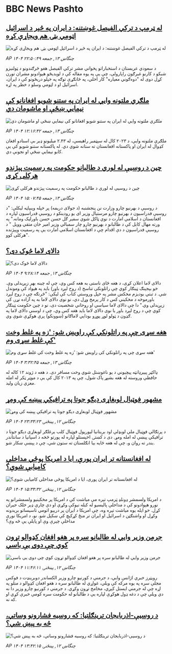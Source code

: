 # BBC News Pashto## [له ټرمپ د ترکي الفیصل غوښتنه: د ایران په څېر د اسرائیل اټومي بټۍ هم ویجاړې کړه](https://www.bbc.com/pashto/articles/c9qxn395vdwo?at_campaign=githubrss)![له ټرمپ د ترکي الفیصل غوښتنه: د ایران په څېر د اسرائیل اټومي بټۍ هم ویجاړې کړه](https://ichef.bbci.co.uk/ace/ws/240/cpsprodpb/0c5d/live/86f05040-592a-11f0-9074-8989d8c97d87.jpg)_AP ۱۴۰۴ چنگاښ ۱۳, جمعه ۲۲:۵۰:۴۹_د سعودي عربستان د استخباراتو پخواني مشر ترکي الفيصل هغو څرګندونو د ټولنیزو شبکو د کارنو غبرګون راپارولی، چې یې په یوه مقاله کې د لوېدیځو هېوادونو مشران تورن کړل دوی له "دوه‌ګوني معیاره" کار اخلي، په ځانګړې توګه په خپلو دریځونو کې د ایران، اسرائیل او د اټومي وسلو د خطر په اړه.## [ملګري ملتونه وايي له ایران په ستنو شویو افغانانو کې نیمايي ښځې او ماشومان دي](https://www.bbc.com/pashto/articles/c4g299nx44do?at_campaign=githubrss)![ملګري ملتونه وايي له ایران په ستنو شویو افغانانو کې نیمايي ښځې او ماشومان دي](https://ichef.bbci.co.uk/ace/ws/240/cpsprodpb/5e79/live/be668630-58cf-11f0-9074-8989d8c97d87.jpg)_AP ۱۴۰۴ چنگاښ ۱۳, جمعه ۱۲:۱۶:۴۲_ملګري ملتونه وايي، د ۲۰۲۳ کال له سپټمبر راهیسې، له ۲.۴۳ میلیونو ډیر بې اسنادو افغان کډوال له ایران او پاکستانه افغانستان ته ستانه شوي دي. له پاکستانه ستنو شویو کې یې کابو نیمایي ښځې او نجونې دي.## [چین د روسیې له لوري د طالبانو حکومت په رسميت پېژندو هرکلی کړی](https://www.bbc.com/pashto/articles/cz6g9w1gd22o?at_campaign=githubrss)![چین د روسیې له لوري د طالبانو حکومت په رسميت پېژندو هرکلی کړی](https://ichef.bbci.co.uk/ace/ws/240/cpsprodpb/7775/live/65767c80-5913-11f0-960d-e9f1088a89fe.jpg)_AP ۱۴۰۴ چنگاښ ۱۳, جمعه ۱۵:۰۷:۴۵_د روسیې د بهرنیو چارو وزارت نن پنجشنبه (د جولای دریمه) پر خپله وېبپاڼه لیکلي: "د روسیې فدراسیون د بهرنیو چارو مرستیال وزیر ای یو رودینکو د روسیې فدراسیون لپاره د افغانستان د اسلامي امارت د نوي ټاکل شوي سفیر ګل حسن حسن باورلیک ومانه." په ورته مهال کابل کې د طالبانو د بهرنیو چارو چار سمبالي وزیر امیر خان متقي وویل " د روسیې فدراسیون د دې اقدام چې د افغانستان اسلامي امارت یې په رسمیت وپېژنده هرکلی کوو".## [دالای لاما څوک دی؟](https://www.bbc.com/pashto/articles/c20r66z5g3go?at_campaign=githubrss)![دالای لاما څوک دی؟](https://ichef.bbci.co.uk/ace/ws/240/cpsprodpb/d15f/live/b8546160-5760-11f0-960d-e9f1088a89fe.jpg)_AP ۱۴۰۴ چنگاښ ۱۳, جمعه ۹:۲۸:۱۴_دالای لاما اعلان کړی، د هغه ځای ناستی به هغه کس وي، چې له چینه بهر زېږیدلی وي. خو بېجېنګ ټینګار کوي چې راتلونکی تناسخ (د روح لېږد باور) باید په هېواد کې وموندل شي.
د تبتي بودیزم مخکښ مشر په خپل وروستي کتاب کې لیکي: "څرنګه چې د روح لېږد باورموخه د مخکیني کس د کار پرمخ وړل دي، نو نوی دالای لاما به په آزاده نړۍ کې زېږیدلی وي." 
دا چې دالای لاما سیاسي او روحاني شخصیت دی، نو د چین حکومت ټینګار کوي چې د روح لېږد باور یا نوی دالای لاما باید هغه کس وي، چې د اوسني دالای لاما په ګډون د ټولو لوړ پوړو بودايي لاماګانو (ښوونکو) پرې هوکړې شوې وي.## [هغه سړی چې په راتلونکي کې راویښ شو: 'زه په غلط وخت کې غلط سړی وم'](https://www.bbc.com/pashto/articles/clyzdx1x4vxo?at_campaign=githubrss)![هغه سړی چې په راتلونکي کې راویښ شو: 'زه په غلط وخت کې غلط سړی وم'](https://ichef.bbci.co.uk/ace/ws/240/cpsprodpb/7f90/live/19f1c640-5862-11f0-960d-e9f1088a89fe.jpg)_AP ۱۴۰۴ چنگاښ ۱۳, جمعه ۳:۳۲:۴۵_ډاکټر پییرډانټه پیچیوني د یو ناغوښتل شوي وخت مسافر دی. د هغه د ژوند ۱۲ کاله له حافظې وروسته له هغه بشپړ پاک شول، چې په ۲۰۱۳ کال کې یې د موټر ټکر له امله مغزي زیان ولید.## [مشهور فوټبال لوبغاړی دیګو جوتا په ترافیکي پېښه کې ومړ](https://www.bbc.com/pashto/articles/cq53jlne1xeo?at_campaign=githubrss)![مشهور فوټبال لوبغاړی دیګو جوتا په ترافیکي پېښه کې ومړ](https://ichef.bbci.co.uk/ace/ws/240/cpsprodpb/8282/live/d281d2b0-5865-11f0-9074-8989d8c97d87.jpg)_AP ۱۴۰۴ چنگاښ ۱۲, پينځنۍ ۲۳:۳۴:۲۳_د پرتګالي فوټبال ملي لوبډلې اود برېتانیا لیورپول فوټبال کلب یرغلګر لوبغاړی دیګو جوتا د ترافیکي پېښې له امله ومړ. دی د کښتۍ اخېستلو لپاره له پورتو څخه د اسپانیا د سانتاندر بندر ته روان و، چې له هغه ځایه بیا انګلستان ته ستون شي، چې د پېښې ښکار شو.## [له افغانستانه تر ایران پورې، ایا د امریکا پوځي مداخلې کامیابې شوې؟](https://www.bbc.com/pashto/articles/cgrx9rnrp10o?at_campaign=githubrss)![له افغانستانه تر ایران پورې، ایا د امریکا پوځي مداخلې کامیابې شوې؟](https://ichef.bbci.co.uk/ace/ws/240/cpsprodpb/35bb/live/f7633d80-52c0-11f0-a7f9-535e61820543.jpg)_AP ۱۴۰۴ چنگاښ ۱۲, پينځنۍ ۱۵:۳۴:۳۲_د امریکا ولسمشر ډونلډ ټرمپ تېره مې میاشت کې د امریکا پر مخکینیو ولسمشرانو په نورو هېوادونو کې د مداخلې پالیسیو له کبله نیوکې وکړې او دې چارې ډېر خلک حیران کړل. خو ایله یوه میاشت تېره وه، چې امریکا د ایران پر درېیو اتومي تاسیساتو بریدونه وکړل او واشنګټن د اسرائیل او ایران تر منځ کړکېچ کې ښکېل شو. نو، د امریکا نورې مداخلې چېرې وې او پایلې یې څه وې؟## [جرمن وزیر وايي له طالبانو سره پر هغو افغان کډوالو تړون کوي چې دوی یې باسي](https://www.bbc.com/pashto/articles/c9qxyzwyq4lo?at_campaign=githubrss)![جرمن وزیر وايي له طالبانو سره پر هغو افغان کډوالو تړون کوي چې دوی یې باسي](https://ichef.bbci.co.uk/ace/ws/240/cpsprodpb/ee98/live/130e5d20-5803-11f0-960d-e9f1088a89fe.jpg)_AP ۱۴۰۴ چنگاښ ۱۲, پينځنۍ ۱۱:۴۶:۱۱_رویټرز خبري اژانس وايي، د جرمني د کورنیو چارو وزیر الکساندر دوبرېنډت د فوکس مجلې سره په یوه مرکه کې ویلي، غواړي له طالبانو سره د هغو افغان کډوالو د منلو په اړه چې له جرمني ایستل کېږي، مخامخ تړون وکړي. د جرمني د کورنیو چارو وزیر دا نه دي ویلي چې د دغه ډول هوکړې لپاره یې د طالبانو له حکومت سره کومې خبرې کړي او که نه.## [ د روسیې-اذربایجان ترینګلتیا: که روسیه فشارونو وساتي، څه به پېښ شي؟](https://www.bbc.com/pashto/articles/czjkmrndmvro?at_campaign=githubrss)![ د روسیې-اذربایجان ترینګلتیا: که روسیه فشارونو وساتي، څه به پېښ شي؟](https://ichef.bbci.co.uk/ace/ws/240/cpsprodpb/cec4/live/2730b170-55cb-11f0-a1ca-8125e59f5995.jpg)_AP ۱۴۰۴ چنگاښ ۱۲, پينځنۍ ۱۳:۴۲:۱۵_